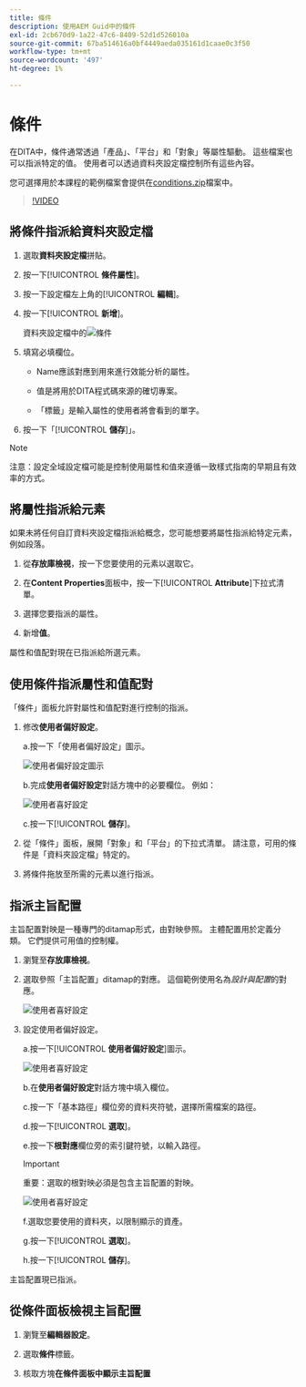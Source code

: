 ```yaml
---
title: 條件
description: 使用AEM Guid中的條件
exl-id: 2cb670d9-1a22-47c6-8409-52d1d526010a
source-git-commit: 67ba514616a0bf4449aeda035161d1caae0c3f50
workflow-type: tm+mt
source-wordcount: '497'
ht-degree: 1%

---
```


# 條件

在DITA中，條件通常透過「產品」、「平台」和「對象」等屬性驅動。 這些檔案也可以指派特定的值。 使用者可以透過資料夾設定檔控制所有這些內容。

您可選擇用於本課程的範例檔案會提供在[conditions.zip](assets/conditions.zip)檔案中。

>[!VIDEO](https://video.tv.adobe.com/v/342755?quality=12&learn=on)

## 將條件指派給資料夾設定檔

1. 選取&#x200B;**資料夾設定檔**&#x200B;拼貼。

1. 按一下&#x200B;[!UICONTROL **條件屬性**]。

1. 按一下設定檔左上角的&#x200B;[!UICONTROL **編輯**]。

1. 按一下&#x200B;[!UICONTROL **新增**]。

   資料夾設定檔中的![條件](images/lesson-13/add-name.png)

1. 填寫必填欄位。

   - Name應該對應到用來進行效能分析的屬性。

   - 值是將用於DITA程式碼來源的確切專案。

   - 「標籤」是輸入屬性的使用者將會看到的單字。

1. 按一下「[!UICONTROL **儲存**]」。

>[!NOTE]
>
>注意：設定全域設定檔可能是控制使用屬性和值來遵循一致樣式指南的早期且有效率的方式。

## 將屬性指派給元素

如果未將任何自訂資料夾設定檔指派給概念，您可能想要將屬性指派給特定元素，例如段落。

1. 從&#x200B;**存放庫檢視**，按一下您要使用的元素以選取它。

1. 在&#x200B;**Content Properties**&#x200B;面板中，按一下&#x200B;[!UICONTROL **Attribute**]&#x200B;下拉式清單。

1. 選擇您要指派的屬性。

1. 新增&#x200B;**值**。

屬性和值配對現在已指派給所選元素。

## 使用條件指派屬性和值配對

「條件」面板允許對屬性和值配對進行控制的指派。

1. 修改&#x200B;**使用者偏好設定**。

   a.按一下「使用者偏好設定」圖示。

   ![使用者偏好設定圖示](images/lesson-13/user-prefs-icon.png)

   b.完成&#x200B;**使用者偏好設定**&#x200B;對話方塊中的必要欄位。 例如：

   ![使用者喜好設定](images/lesson-13/user-preferences.png)

   c.按一下&#x200B;[!UICONTROL **儲存**]。

1. 從「條件」面板，展開「對象」和「平台」的下拉式清單。 請注意，可用的條件是「資料夾設定檔」特定的。

1. 將條件拖放至所需的元素以進行指派。

## 指派主旨配置

主旨配置對映是一種專門的ditamap形式，由對映參照。 主體配置用於定義分類。 它們提供可用值的控制權。

1. 瀏覽至&#x200B;**存放庫檢視**。

1. 選取參照「主旨配置」ditamap的對應。 這個範例使用名為&#x200B;_設計與配置_&#x200B;的對應。

   ![使用者喜好設定](images/lesson-13/subject-scheme-map.png)

1. 設定使用者偏好設定。

   a.按一下&#x200B;[!UICONTROL **使用者偏好設定**]&#x200B;圖示。

   ![使用者喜好設定](images/lesson-13/user-prefs-icon-2.png)

   b.在&#x200B;**使用者偏好設定**&#x200B;對話方塊中填入欄位。

   c.按一下「基本路徑」欄位旁的資料夾符號，選擇所需檔案的路徑。

   d.按一下&#x200B;[!UICONTROL **選取**]。

   e.按一下&#x200B;**根對應**&#x200B;欄位旁的索引鍵符號，以輸入路徑。

   >[!IMPORTANT]
   >
   >重要：選取的根對映必須是包含主旨配置的對映。

   ![使用者喜好設定](images/lesson-13/user-preferences-2.png)

   f.選取您要使用的資料夾，以限制顯示的資產。

   g.按一下&#x200B;[!UICONTROL **選取**]。

   h.按一下&#x200B;[!UICONTROL **儲存**]。

主旨配置現已指派。

## 從條件面板檢視主旨配置

1. 瀏覽至&#x200B;**編輯器設定**。

1. 選取&#x200B;**條件**&#x200B;標籤。

1. 核取方塊&#x200B;**在條件面板中顯示主旨配置**
